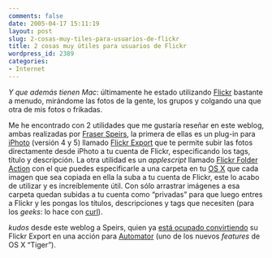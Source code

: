 ```yaml
---
comments: false
date: 2005-04-17 15:11:19
layout: post
slug: 2-cosas-muy-tiles-para-usuarios-de-flickr
title: 2 cosas muy útiles para usuarios de Flickr
wordpress_id: 2389
categories:
- Internet
---
```


_Y que además tienen Mac_: últimamente he estado utilizando [Flickr](http://www.flickr.com) bastante a menudo, mirándome las fotos de la gente, los grupos y colgando una que otra de mis fotos o frikadas.





Me he encontrado con 2 utilidades que me gustaría reseñar en este weblog, ambas realizadas por [Fraser Speirs](http://www.speirs.org), la primera de ellas es un plug-in para [iPhoto](http://www.apple.com/ilife/iphoto/) (versión 4 y 5) llamado [Flickr Export](http://www.speirs.org/flickrexport/) que te permite subir las fotos directamente desde iPhoto a tu cuenta de Flickr, especificando los tags, título y descripción. La otra utilidad es un _applescript_ llamado [Flickr Folder Action](http://www.livejournal.com/~fraserspeirs/787306.html) con el que puedes especificarle a una carpeta en tu [OS X](http://www.apple.com/macosx/) que cada imagen que sea copiada en ella la suba a tu cuenta de Flickr, este lo acabo de utilizar y es increíblemente útil. Con sólo arrastrar imágenes a esa carpeta quedan subidas a tu cuenta como “privadas” para que luego entres a Flickr y les pongas los títulos, descripciones y tags que necesiten (para los _geeks_: lo hace con [curl](http://curl.haxx.se/)).





_kudos_ desde este weblog a Speirs, quien ya [está ocupado convirtiendo](http://flickr.com/groups_topic.gne?id=26349) su Flickr Export en una acción para [Automator](http://www.apple.com/macosx/features/automator/) (uno de los nuevos _features_ de OS X “Tiger”).




 
